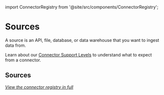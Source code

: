 import ConnectorRegistry from '@site/src/components/ConnectorRegistry';

# Sources

A source is an API, file, database, or data warehouse that you want to ingest data from.

Learn about our [Connector Support Levels](/integrations/connector-support-levels.md) to understand what to expect from a connector.

## Sources

<ConnectorRegistry type="source"/>

_[View the connector registry in full](/integrations)_
